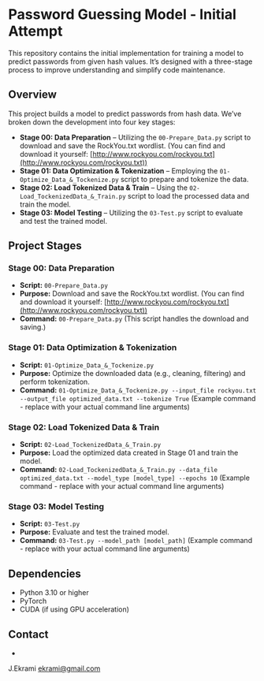 # Password Guessing Model - Initial Attempt

This repository contains the initial implementation for training a model to predict passwords from given hash values. It’s designed with a three-stage process to improve understanding and simplify code maintenance.

## Overview

This project builds a model to predict passwords from hash data. We’ve broken down the development into four key stages:

*   **Stage 00: Data Preparation** – Utilizing the `00-Prepare_Data.py` script to download and save the RockYou.txt wordlist. (You can find and download it yourself: [http://www.rockyou.com/rockyou.txt](http://www.rockyou.com/rockyou.txt))
*   **Stage 01: Data Optimization & Tokenization** – Employing the `01-Optimize_Data_&_Tockenize.py` script to prepare and tokenize the data.
*   **Stage 02: Load Tokenized Data & Train** – Using the `02-Load_TockenizedData_&_Train.py` script to load the processed data and train the model.
*  **Stage 03: Model Testing** –  Utilizing the `03-Test.py` script to evaluate and test the trained model.

## Project Stages

### Stage 00: Data Preparation

*   **Script:** `00-Prepare_Data.py`
*   **Purpose:** Download and save the RockYou.txt wordlist. (You can find and download it yourself: [http://www.rockyou.com/rockyou.txt](http://www.rockyou.com/rockyou.txt))
*   **Command:** `00-Prepare_Data.py` (This script handles the download and saving.)

### Stage 01: Data Optimization & Tokenization

*   **Script:** `01-Optimize_Data_&_Tockenize.py`
*   **Purpose:** Optimize the downloaded data (e.g., cleaning, filtering) and perform tokenization.
*   **Command:** `01-Optimize_Data_&_Tockenize.py --input_file rockyou.txt --output_file optimized_data.txt --tokenize True` (Example command - replace with your actual command line arguments)

### Stage 02: Load Tokenized Data & Train

*   **Script:** `02-Load_TockenizedData_&_Train.py`
*   **Purpose:** Load the optimized data created in Stage 01 and train the model.
*   **Command:** `02-Load_TockenizedData_&_Train.py --data_file optimized_data.txt --model_type [model_type] --epochs 10` (Example command - replace with your actual command line arguments)

### Stage 03: Model Testing

*   **Script:** `03-Test.py`
*   **Purpose:** Evaluate and test the trained model.
*   **Command:** `03-Test.py --model_path [model_path]` (Example command - replace with your actual command line arguments)

## Dependencies

*   Python 3.10 or higher
*   PyTorch
*   CUDA (if using GPU acceleration)

## Contact
*  
J.Ekrami
ekrami@gmail.com
